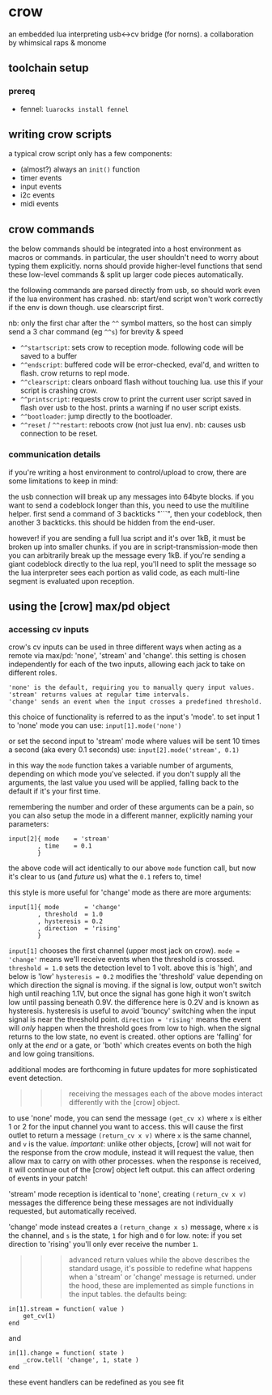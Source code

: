# crow
an embedded lua interpreting usb<->cv bridge (for norns).
a collaboration by whimsical raps & monome


## toolchain setup

### prereq

- fennel: `luarocks install fennel`

## writing crow scripts
a typical crow script only has a few components:
- (almost?) always an `init()` function
- timer events
- input events
- i2c events
- midi events

## crow commands
the below commands should be integrated into a host environment as macros
or commands. in particular, the user shouldn't need to worry about typing
them explicitly. norns should provide higher-level functions that send these
low-level commands & split up larger code pieces automatically.

the following commands are parsed directly from usb, so should work
even if the lua environment has crashed. nb: start/end script won't
work correctly if the env is down though. use clearscript first.

nb: only the first char after the `^^` symbol matters, so the host can
simply send a 3 char command (eg `^^s`) for brevity & speed

- `^^startscript`: sets crow to reception mode. following code will be saved to a buffer
- `^^endscript`: buffered code will be error-checked, eval'd, and written to flash. crow returns to repl mode.
- `^^clearscript`: clears onboard flash without touching lua. use this if your script is crashing crow.
- `^^printscript`: requests crow to print the current user script saved in flash over usb to the host. prints a warning if no user script exists.
- `^^bootloader`: jump directly to the bootloader.
- `^^reset` / `^^restart`: reboots crow (not just lua env). nb: causes usb connection to be reset.

### communication details
if you're writing a host environment to control/upload to crow, there are some
limitations to keep in mind:

the usb connection will break up any messages into 64byte blocks. if you want
to send a codeblock longer than this, you need to use the multiline helper.
first send a command of 3 backticks "```", then your codeblock, then another
3 backticks. this should be hidden from the end-user.

however! if you are sending a full lua script and it's over 1kB, it must
be broken up into smaller chunks. if you are in script-transmission-mode then
you can arbitrarily break up the message every 1kB. if you're sending a giant
codeblock directly to the lua repl, you'll need to split the message so the
lua interpreter sees each portion as valid code, as each multi-line segment
is evaluated upon reception.



## using the [crow] max/pd object


### accessing cv inputs
crow's cv inputs can be used in three different ways when acting as a remote via
max/pd: 'none', 'stream' and 'change'. this setting is chosen independently for
each of the two inputs, allowing each jack to take on different roles.

    'none' is the default, requiring you to manually query input values.
    'stream' returns values at regular time intervals.
    'change' sends an event when the input crosses a predefined threshold.

this choice of functionality is referred to as the input's 'mode'. to set input 1 to
'none' mode you can use:
    `input[1].mode('none')`

or set the second input to 'stream' mode where values will be sent 10 times a second
(aka every 0.1 seconds) use:
    `input[2].mode('stream', 0.1)`

in this way the `mode` function takes a variable number of arguments, depending on
which mode you've selected. if you don't supply all the arguments, the last value
you used will be applied, falling back to the default if it's your first time.

remembering the number and order of these arguments can be a pain, so you can also
setup the mode in a different manner, explicitly naming your parameters:
```
input[2]{ mode    = 'stream'
        , time    = 0.1
        }
```
the above code will act identically to our above `mode` function call, but now it's
clear to us (and *future* us) what the `0.1` refers to, time!

this style is more useful for 'change' mode as there are more arguments:
```
input[1]{ mode       = 'change'
        , threshold  = 1.0
        , hysteresis = 0.2
        , direction  = 'rising'
        }
```
`input[1]` chooses the first channel (upper most jack on crow).
`mode = 'change'` means we'll receive events when the threshold is crossed.
`threshold = 1.0` sets the detection level to 1 volt. above this is 'high', and below is 'low'
`hysteresis = 0.2` modifies the 'threshold' value depending on which direction the
signal is moving. if the signal is low, output won't switch high until reaching 1.1V,
but once the signal has gone high it won't switch low until passing beneath 0.9V.
the difference here is 0.2V and is known as hysteresis. hysteresis is useful to avoid
'bouncy' switching when the input signal is near the threshold point.
`direction = 'rising'` means the event will *only* happen when the threshold goes
from low to high. when the signal returns to the low state, no event is created.
other options are 'falling' for only at the *end* or a gate, or 'both' which creates
events on both the high and low going transitions.

additional modes are forthcoming in future updates for more sophisticated event
detection.

>>> receiving the messages
each of the above modes interact differently with the [crow] object.

to use 'none' mode, you can send the message `(get_cv x)` where `x` is either 1 or 2
for the input channel you want to access. this will cause the first outlet to return
a message `(return_cv x v)` where `x` is the same channel, and `v` is the value.
*important*: unlike other objects, [crow] will not wait for the response from the
crow module, instead it will request the value, then allow max to carry on with other
processes. when the response is received, it will continue out of the [crow] object
left output. this can affect ordering of events in your patch!

'stream' mode reception is identical to 'none', creating `(return_cv x v)` messages
the difference being these messages are not individually requested, but automatically
received.

'change' mode instead creates a `(return_change x s)` message, where `x` is the
channel, and `s` is the state, `1` for high and `0` for low. note: if you set
direction to 'rising' you'll only ever receive the number `1`.

>>> advanced return values
while the above describes the standard usage, it's possible to redefine what happens
when a 'stream' or 'change' message is returned. under the hood, these are
implemented as simple functions in the input tables. the defaults being:
```
in[1].stream = function( value )
    get_cv(1)
end

```
and
```
in[1].change = function( state )
    _crow.tell( 'change', 1, state )
end
```
these event handlers can be redefined as you see fit

























